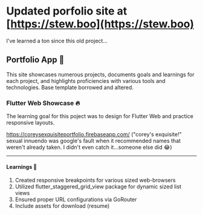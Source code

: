 # Updated porfolio site at [https://stew.boo](https://stew.boo)

I've learned a ton since this old project...

## Portfolio App  💼

This site showcases numerous projects, documents goals and learnings for each project, and highlights proficiencies with various tools and technologies. Base template borrowed and altered.

### Flutter Web Showcase 🔥

The learning goal for this poject was to design for Flutter Web and practice responsive layouts.

https://coreysexquisiteportfolio.firebaseapp.com/
("corey's exquisite!" sexual innuendo was google's fault when it recommended names that weren't already taken. I didn't even catch it...someone else did 😂)

---

#### Learnings 🎯

1. Created responsive breakpoints for various sized web-browsers
2. Utilized flutter_staggered_grid_view package for dynamic sized list views
3. Ensured proper URL configurations via GoRouter
4. Include assets for download (resume)

